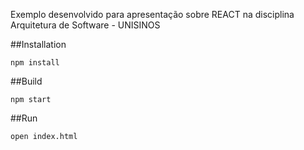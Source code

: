 Exemplo desenvolvido para apresentação sobre REACT na disciplina Arquitetura de Software - UNISINOS

##Installation

`npm install`

##Build

`npm start`

##Run

`open index.html`
